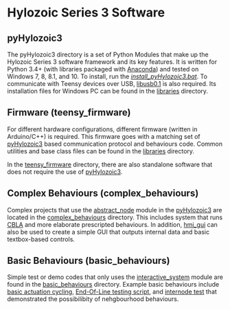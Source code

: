 # Hylozoic Series 3 Software

## pyHylozoic3

The pyHylozoic3 directory is a set of Python Modules that make up the Hylozoic Series 3 software framework and its key features. It is written for Python 3.4+ (with libraries packaged with [Anaconda](https://www.continuum.io/downloads)) and tested on Windows 7, 8, 8.1, and 10. To install, run the [*install_pyHylozoic3.bat*](pyHylozoic3/install_pyHylozoic3.bat). To communicate with Teensy devices over USB, [libusb0.1](http://www.libusb.org/) is also required. Its installation files for Windows PC can be found in the [libraries](_libraries) directory.

## Firmware (teensy_firmware)

For different hardware configurations, different firmware (written in Arduino/C++) is required. This firmware goes with a matching set of [pyHylozoic3](pyHylozoic3) based communication protocol and behaviours code. Common utilities and base class files can be found in the [libraries](libraries) directory.

In the [teensy_firmware](teensy_firmware) directory, there are also standalone software that does not require the use of [pyHylozoic3](pyHylozoic3).


## Complex Behaviours (complex_behaviours)

Complex projects that use the [abstract_node](pyHylozoic3/abstract_node/abstract_node) module in the [pyHylozoic3](pyHylozoic3) are located in the [complex_behaviours](complex_behaviours) directory. This includes system that runs [CBLA](pyHylozoic3/cbla/cbla) and more elaborate prescripted behaviours. In addition, [hmi_gui](pyHylozoic3/hmi_gui/hmi_gui) can also be used to create a simple GUI that outputs internal data and basic textbox-based controls.


## Basic Behaviours (basic_behaviours)

Simple test or demo codes that only uses the [interactive_system](pyHylozoic3/interactive_system) module are found in the [basic_behaviours](basic_behaviours) directory.
Example basic behaviours include [basic actuation cycling](basic_behaviours/Behaviours.py), [End-Of-Line testing script](basic_behaviours/EOL_Tool.py), and [internode test](basic_behaviours/Behaviours.py) that demonstrated the possibilibity of nehgbourhood behaviours.